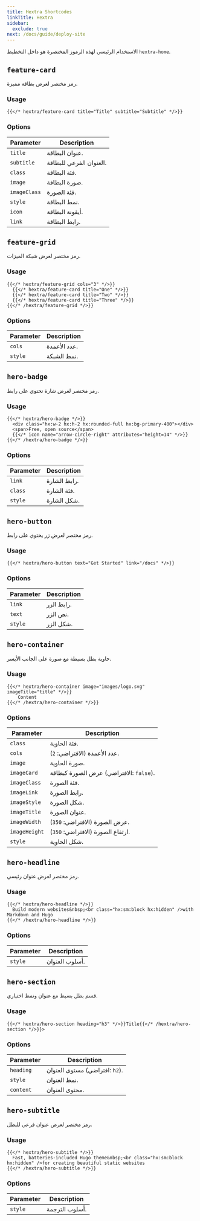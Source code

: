 ```yaml
---
title: Hextra Shortcodes
linkTitle: Hextra
sidebar:
  exclude: true
next: /docs/guide/deploy-site
---
```


الاستخدام الرئيسي لهذه الرموز المختصرة هو داخل التخطيط `hextra-home`.

## `feature-card`

رمز مختصر لعرض بطاقة مميزة.

### Usage

```
{{</* hextra/feature-card title="Title" subtitle="Subtitle" */>}}
```

### Options

| Parameter    | Description             |
|--------------|-------------------------|
| `title`      | عنوان البطاقة.          |
| `subtitle`   | العنوان الفرعي للبطاقة. |
| `class`      | فئة البطاقة.            |
| `image`      | صورة البطاقة.           |
| `imageClass` | فئة الصورة.             |
| `style`      | نمط البطاقة.            |
| `icon`       | أيقونة البطاقة.         |
| `link`       | رابط البطاقة.           |

## `feature-grid`

رمز مختصر لعرض شبكة الميزات.

### Usage

```
{{</* hextra/feature-grid cols="3" */>}}
  {{</* hextra/feature-card title="One" */>}}
  {{</* hextra/feature-card title="Two" */>}}
  {{</* hextra/feature-card title="Three" */>}}
{{</* /hextra/feature-grid */>}}
```

### Options

| Parameter | Description  |
|-----------|--------------|
| `cols`    | عدد الأعمدة. |
| `style`   | نمط الشبكة.  |

## `hero-badge`

رمز مختصر لعرض شارة تحتوي على رابط.

### Usage

```
{{</* hextra/hero-badge */>}}
  <div class="hx:w-2 hx:h-2 hx:rounded-full hx:bg-primary-400"></div>
  <span>Free, open source</span>
  {{</* icon name="arrow-circle-right" attributes="height=14" */>}}
{{</* /hextra/hero-badge */>}}
```

### Options

| Parameter | Description  |
|-----------|--------------|
| `link`    | رابط الشارة. |
| `class`   | فئة الشارة.  |
| `style`   | شكل الشارة.  |

## `hero-button`

رمز مختصر لعرض زر يحتوي على رابط.

### Usage

```
{{</* hextra/hero-button text="Get Started" link="/docs" */>}}
```

### Options

| Parameter | Description |
|-----------|-------------|
| `link`    | رابط الزر.  |
| `text`    | نص الزر.    |
| `style`   | شكل الزر.   |

## `hero-container`

حاوية بطل بسيطة مع صورة على الجانب الأيسر.

### Usage

```
{{</* hextra/hero-container image="images/logo.svg"  imageTitle="title" */>}}
    Content
{{</* /hextra/hero-container */>}}
```

### Options

| Parameter     | Description                             |
|---------------|-----------------------------------------|
| `class`       | فئة الحاوية.                            |
| `cols`        | عدد الأعمدة (الافتراضي: `2`).           |
| `image`       | صورة الحاوية.                           |
| `imageCard`   | عرض الصورة كبطاقة (الافتراضي: `false`). |
| `imageClass`  | فئة الصورة.                             |
| `imageLink`   | رابط الصورة.                            |
| `imageStyle`  | شكل الصورة.                             |
| `imageTitle`  | عنوان الصورة.                           |
| `imageWidth`  | عرض الصورة (الافتراضي: `350`).          |
| `imageHeight` | ارتفاع الصورة (الافتراضي: `350`).       |
| `style`       | شكل الحاوية.                            |

## `hero-headline`

رمز مختصر لعرض عنوان رئيسي.

### Usage

```
{{</* hextra/hero-headline */>}}
  Build modern websites&nbsp;<br class="hx:sm:block hx:hidden" />with Markdown and Hugo
{{</* /hextra/hero-headline */>}}
```

### Options

| Parameter | Description    |
|-----------|----------------|
| `style`   | أسلوب العنوان. |

## `hero-section`

قسم بطل بسيط مع عنوان ونمط اختياري.

### Usage

```
{{</* hextra/hero-section heading="h3" */>}}Title{{</* /hextra/hero-section */>}}>
```

### Options

| Parameter | Description                    |
|-----------|--------------------------------|
| `heading` | مستوى العنوان (افتراضي: `h2`). |
| `style`   | نمط العنوان.                   |
| `content` | محتوى العنوان.                 |

## `hero-subtitle`

رمز مختصر لعرض عنوان فرعي للبطل.

### Usage

```
{{</* hextra/hero-subtitle */>}}
  Fast, batteries-included Hugo theme&nbsp;<br class="hx:sm:block hx:hidden" />for creating beautiful static websites
{{</* /hextra/hero-subtitle */>}}
```

### Options

| Parameter | Description    |
|-----------|----------------|
| `style`   | أسلوب الترجمة. |
